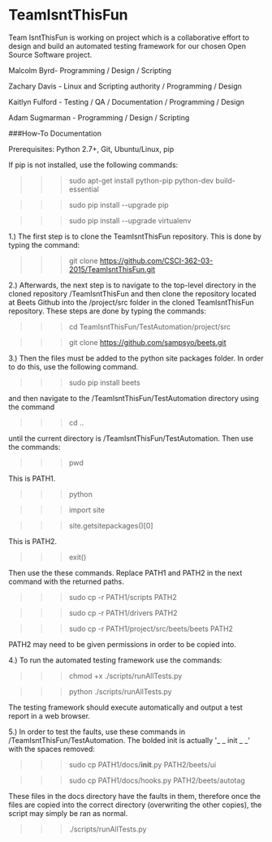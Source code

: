 # TeamIsntThisFun

Team IsntThisFun is working on project which is a collaborative effort to design and build an automated testing framework for our chosen Open Source Software project.

Malcolm Byrd- Programming / Design / Scripting

Zachary Davis - Linux and Scripting authority / Programming / Design

Kaitlyn Fulford - Testing / QA / Documentation / Programming / Design

Adam Sugmarman - Programming / Design / Scripting


###How-To Documentation

Prerequisites: Python 2.7+, Git, Ubuntu/Linux, pip

If pip is not installed, use the following commands:
>>>sudo apt-get install python-pip python-dev build-essential

>>>sudo pip install --upgrade pip

>>>sudo pip install --upgrade virtualenv


1.) The first step is to clone the TeamIsntThisFun repository. This is done by typing the command:  
>>>git clone https://github.com/CSCI-362-03-2015/TeamIsntThisFun.git

2.) Afterwards, the next step is to navigate to the top-level directory in the cloned repository /TeamIsntThisFun and then clone the repository located at Beets Github into the /project/src folder in the cloned TeamIsntThisFun repository. These steps are done by typing the commands:  
>>>cd TeamIsntThisFun/TestAutomation/project/src

>>>git clone https://github.com/sampsyo/beets.git

3.) Then the files must be added to the python site packages folder. In order to do this, use the following command.

>>>sudo pip install beets

and then navigate to the /TeamIsntThisFun/TestAutomation directory using the command
>>>cd ..

until the current directory is /TeamIsntThisFun/TestAutomation. Then use the commands:
>>>pwd

This is PATH1.
>>>python

>>>import site

>>>site.getsitepackages()[0] 

This is PATH2.
>>> exit()

Then use the these commands. Replace PATH1 and PATH2 in the next command with the returned paths.
>>>sudo cp -r PATH1/scripts PATH2

>>>sudo cp -r PATH1/drivers PATH2

>>>sudo cp -r PATH1/project/src/beets/beets PATH2

PATH2 may need to be given permissions in order to be copied into.

4.) To run the automated testing framework use the commands:   
>>>chmod +x ./scripts/runAllTests.py

>>>python ./scripts/runAllTests.py

The testing framework should execute automatically and output a test report in a web browser.

5.) In order to test the faults, use these commands in /TeamIsntThisFun/TestAutomation. The bolded init is actually '_ _ init _ _' with the spaces removed:
>>> sudo cp PATH1/docs/__init__.py PATH2/beets/ui

>>> sudo cp PATH1/docs/hooks.py PATH2/beets/autotag

These files in the docs directory have the faults in them, therefore once the files are copied into the correct directory (overwriting the other copies), the script may simply be ran as normal.

>>> ./scripts/runAllTests.py
